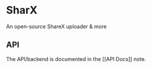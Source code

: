 # SharX

An open-source ShareX uploader & more

## API

The API/backend is documented in the [[API Docs]] note.